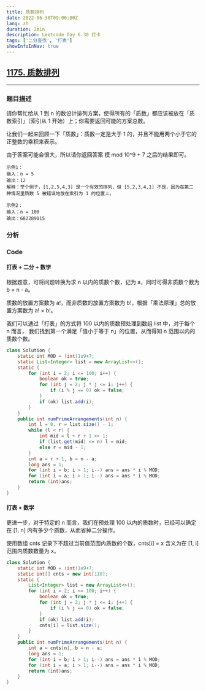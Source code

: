 ```yaml
---
title: 质数排列
date: 2022-06-30T09:00:00Z
lang: zh
duration: 2min
description: Leetcode Day 6.30 打卡
tags: ['二分查找', '打表']
showInfoInNav: true
---
```


## [1175. 质数排列](https://leetcode.cn/problems/prime-arrangements/) <MarkerSimple />
***
### 题目描述
请你帮忙给从 1 到 n 的数设计排列方案，使得所有的「质数」都应该被放在「质数索引」（索引从 1 开始）上；你需要返回可能的方案总数。

让我们一起来回顾一下「质数」：质数一定是大于 1 的，并且不能用两个小于它的正整数的乘积来表示。

由于答案可能会很大，所以请你返回答案 模 mod 10^9 + 7 之后的结果即可。

```
示例1：
输入：n = 5
输出：12
解释：举个例子，[1,2,5,4,3] 是一个有效的排列，但 [5,2,3,4,1] 不是，因为在第二
种情况里质数 5 被错误地放在索引为 1 的位置上。

示例2：
输入：n = 100
输出：682289015
```

### 分析

### Code
#### 打表 + 二分 + 数学
根据题意，可将问题转换为求 n 以内的质数个数，记为 a，同时可得非质数个数为 b = n - a。

质数的放置方案数为 a!，而非质数的放置方案数为 b!，根据「乘法原理」总的放置方案数为 a! × b!。

我们可以通过「打表」的方式将 100 以内的质数预处理到数组 list 中，对于每个 n 而言，
我们找到第一个满足「值小于等于 n」的位置，从而得知 n 范围以内的质数个数。

```java
class Solution {
    static int MOD = (int)1e9+7;
    static List<Integer> list = new ArrayList<>();
    static {
        for (int i = 2; i <= 100; i++) {
            boolean ok = true;
            for (int j = 2; j * j <= i; j++) {
                if (i % j == 0) ok = false;
            }
            if (ok) list.add(i);
        }
    }
    public int numPrimeArrangements(int n) {
        int l = 0, r = list.size() - 1;
        while (l < r) {
            int mid = l + r + 1 >> 1;
            if (list.get(mid) <= n) l = mid;
            else r = mid - 1;
        }
        int a = r + 1, b = n - a;
        long ans = 1;
        for (int i = b; i > 1; i--) ans = ans * i % MOD;
        for (int i = a; i > 1; i--) ans = ans * i % MOD;
        return (int)ans;
    }
}
```

#### 打表 + 数学 <MarkerBetter />
更进一步，对于特定的 n 而言，我们在预处理 100 以内的质数时，已经可以确定在 [1, n] 内有多少个质数，从而省掉二分操作。

使用数组 cnts 记录下不超过当前值范围内质数的个数，cnts[i] = x 含义为在 [1, i] 范围内质数数量为 x。

```java
class Solution {
    static int MOD = (int)1e9+7;
    static int[] cnts = new int[110];
    static {
        List<Integer> list = new ArrayList<>();
        for (int i = 2; i <= 100; i++) {
            boolean ok = true;
            for (int j = 2; j * j <= i; j++) {
                if (i % j == 0) ok = false;
            }
            if (ok) list.add(i);
            cnts[i] = list.size();
        }
    }
    public int numPrimeArrangements(int n) {
        int a = cnts[n], b = n - a;
        long ans = 1;
        for (int i = b; i > 1; i--) ans = ans * i % MOD;
        for (int i = a; i > 1; i--) ans = ans * i % MOD;
        return (int)ans;
    }
}
```

